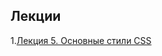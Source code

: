 ## Лекции

1.[Лекция 5. Основные стили CSS](https://slides.com/aijanmergesh/deck-3989ff/live)<br />

<!-- 2.[Practice 1](https://drive.google.com/drive/folders/1Lss-CP1-NTJ2kzIn4-KW2UzMk57PM39w) <br /> -->
